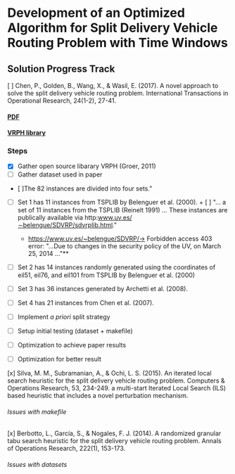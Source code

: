 ﻿# Development of an Optimized Algorithm for Split Delivery Vehicle Routing Problem with Time Windows

## Solution Progress Track
[ ] Chen, P., Golden, B., Wang, X., &amp; Wasil, E. (2017). A novel approach to solve the split delivery vehicle routing problem. International Transactions in Operational Research, 24(1-2), 27-41.
	
#### [PDF](https://onlinelibrary.wiley.com/doi/pdf/10.1111/itor.12250)

#### [VRPH library](https://projects.coin-or.org/VRPH)

### Steps
 + [x] Gather open source libarary VRPH (Groer, 2011)
 + [ ] Gather dataset used in paper
  + [ ]The 82 instances are divided into four sets."
   + [ ] Set 1 has 11 instances from TSPLIB by Belenguer et al. (2000).
    + [ ] "... a set of 11 instances from the TSPLIB (Reinelt 1991) ... These instances are publically available via http:www.uv.es/∼belengue/SDVRP/sdvrplib.html."
     + https://www.uv.es/~belengue/SDVRP/-> Forbidden access 403 error: "...Due to changes in the security policy of the UV, on March 25, 2014 ..."**
   + [ ] Set 2 has 14 instances randomly generated using the coordinates of eil51, eil76, and eil101 from TSPLIB by Belenguer et al. (2000)
   + [ ] Set 3 has 36 instances generated by Archetti et al. (2008).
   + [ ] Set 4 has 21 instances from Chen et al. (2007).
		
 + [ ] Implement *a priori* split strategy 
 + [ ] Setup initial testing (dataset + makefile)
 + [ ] Optimization to achieve paper results
 + [ ] Optimization for better result
	
[x] Silva, M. M., Subramanian, A., &amp; Ochi, L. S. (2015). An iterated local search heuristic for the split delivery vehicle routing problem. Computers &amp; Operations Research, 53, 234-249.
	a multi-start Iterated Local Search (ILS) based heuristic that includes a novel perturbation mechanism. 
	
###### Issues with makefile

[x] Berbotto, L., García, S., &amp; Nogales, F. J. (2014). A randomized granular tabu search heuristic for the split delivery vehicle routing problem. Annals of Operations Research, 222(1), 153-173.

###### Issues with datasets